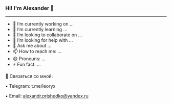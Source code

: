 ### Hi! I'm Alexander 👋
------------------------------------------------------


- 🔭 I’m currently working on ...
- 🌱 I’m currently learning ...
- 👯 I’m looking to collaborate on ...
- 🤔 I’m looking for help with ...
- 💬 Ask me about ...
- 📫 How to reach me: ...
- 😄 Pronouns: ...
- ⚡ Fun fact: ...

💬 Связаться со мной:

• Telegram: t.me/leoryx

• Email: alexandr.prishedko@yandex.ru

